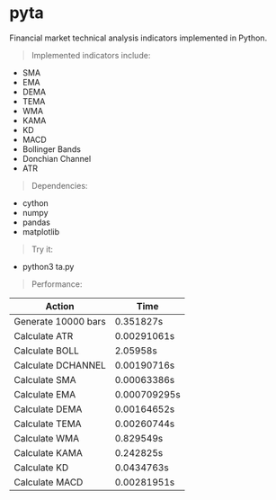 # pyta

Financial market technical analysis indicators implemented in Python.

> Implemented indicators include:

- SMA
- EMA
- DEMA
- TEMA
- WMA
- KAMA
- KD
- MACD
- Bollinger Bands
- Donchian Channel
- ATR

> Dependencies:

- cython
- numpy
- pandas
- matplotlib

> Try it:

- python3 ta.py

> Performance:

Action              | Time
--------------------|---------------
Generate 10000 bars | 0.351827s
Calculate ATR       | 0.00291061s
Calculate BOLL      | 2.05958s
Calculate DCHANNEL  | 0.00190716s
Calculate SMA       | 0.00063386s
Calculate EMA       | 0.000709295s
Calculate DEMA      | 0.00164652s
Calculate TEMA      | 0.00260744s
Calculate WMA       | 0.829549s
Calculate KAMA      | 0.242825s
Calculate KD        | 0.0434763s
Calculate MACD      | 0.00281951s
